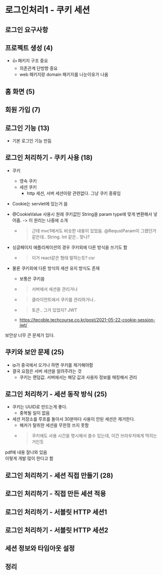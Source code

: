 # 로그인처리1 - 쿠키 세션

## 로그인 요구사항

## 프로젝트 생성 (4)

- 👍 패키지 구조 중요
  - 의존관계 단방향 중요 
  - web 패키지랑 domain 패키지를 나눈이유가 나옴

## 홈 화면 (5)

## 회원 가입 (7)

## 로그인 기능 (13)

- 기본 로그인 기능 만듬

## 로그인 처리하기 - 쿠키 사용 (18)

- 쿠키
  - 영속 쿠키
  - 세션 쿠키  
    - http 세션, 서버 세션이랑 관련없다. 그냥 쿠키 종류임

- Cookie는 servlet에 있는거 씀
- @CookieValue 사용시 원래 쿠키값인 String을 param type에 맞게 변환해서 넣어줌. -> 이 원리는 나중에 소개
  - > 근데 mvc1에서도 비슷한 내용이 있었음. @RequstParam이 그랬던거 같은데.. String. Int 같은.. 맞나?

- 싱글페이지 애플리케이션의 경우 쿠키외에 다른 방식을 쓰기도 함
  - > 이거 react같은 형태 말하는듯? csr
- 물론 쿠키외에 다른 방식의 세션 유지 방식도 존재
  - 보통은 쿠키씀
  - > 서버에서 세션을 관리거나
  - > 클라이언트에서 쿠키를 관리하거나..
  - > 토큰.. 그거 있었지? JWT
  - https://tecoble.techcourse.co.kr/post/2021-05-22-cookie-session-jwt/
  
보안상 너무 큰 문제가 있다. 

## 쿠키와 보안 문제 (25)

- ip가 중국에서 오거나 하면 쿠키를 제거해야함  
- 결국 요점은 서버 세션을 알려주려는 것
  - 쿠키는 랜덤값. 서버에서는 해당 값과 사용자 정보를 매칭해서 관리

## 로그인 처리하기 - 세션 동작 방식 (25)

- 쿠키는 UUID로 만드는게 좋다. 
  - 중복될 일이 없음
- 세션 저장소를 루프를 돌아서 30분마다 사용이 안된 세션은 제거한다.
  - 해커가 탈취한 세션을 무한정 쓰지 못함
  - > 쿠키에도 사용 시간을 명시해서 쓸수 있는데, 이건 브라우저에게 먹히는 거인듯

pdf에 내용 잘나와 있음  
이렇게 개발 많이 한다고 함
   
## 로그인 처리하기 - 세션 직접 만들기 (28)

## 로그인 처리하기 - 직접 만든 세션 적용

## 로그인 처리하기 - 서블릿 HTTP 세션1

## 로그인 처리하기 - 서블릿 HTTP 세션2

## 세션 정보와 타임아웃 설정

## 정리
